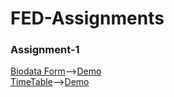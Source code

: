 # FED-Assignments

<h3>Assignment-1</h3>

[Biodata Form](https://github.com/AYUSHBlaze/FED-Assignments/blob/master/FED-Assignment1/biodata.html)-->[Demo](https://nifty-yonath-ddad82.netlify.app/)    <br>
[TimeTable](https://github.com/AYUSHBlaze/FED-Assignments/blob/master/FED-Assignment1/timetable.html)-->[Demo](https://infallible-booth-d575f7.netlify.app/)
